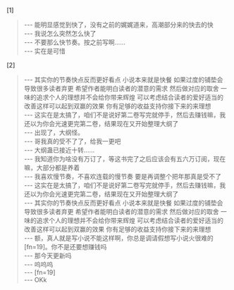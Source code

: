 
[1] 
>--- 能明显感觉到快了，没有之前的娓娓道来，高潮部分来的快去的快<br>
>--- 我说怎么突然怎么快了<br>
>--- 不要那么快节奏。按之前写啊……<br>
>--- 实在是可惜<br>

[2] 
>--- 其实你的节奏快点反而更好看点   小说本来就是快餐   如果过度的铺垫会导致很多读者弃更      希望作者能明白读者的潜意的需求   然后做对应的取舍   一味的追求个人的理想并不会给你带来辉煌   可以考虑结合读者的爱好适当的改善这样可以起到双赢的效果  你有足够的收益支持你接下来的来理想<br>
>--- 这实在是太搞了，咱们不是说好第二卷写完就停手，然后去赚钱嘛，我还以为你会光速更完第二卷，结果现在又开始整理大纲了<br>
>--- 出现了，大纲怪。<br>
>--- 哥我真的受不了了，给我一更吧<br>
>--- 大纲蛊已接近十转……<br>
>--- 我知道你为啥没有万订了，等这书完了之后应该会有五六万订阅，现在嘛，大部分都是养着<br>
>--- 我喜欢慢节奏，不喜欢连载的慢节奏
要是再调整个把年那真是受不了<br>
>--- 这实在是太搞了，咱们不是说好第二卷写完就停手，然后去赚钱嘛，我还以为你会光速更完第二卷，结果现在又开始整理大纲了<br>
>--- 其实你的节奏快点反而更好看点   小说本来就是快餐   如果过度的铺垫会导致很多读者弃更      希望作者能明白读者的潜意的需求   然后做对应的取舍   一味的追求个人的理想并不会给你带来辉煌   可以考虑结合读者的爱好适当的改善这样可以起到双赢的效果  你有足够的收益支持你接下来的来理想<br>
>--- 额，真人就是写小说不能这样啊，你总是调请假想写小说火很难的[fn=19]。你不是还要想赚钱吗<br>
>--- 那今天更新吗<br>
>--- 呜呜呜<br>
>--- [fn=19]<br>
>--- OKk<br>
